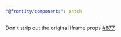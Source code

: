 ```yaml
---
"@frontity/components": patch
---
```


Don't strip out the original iframe props [#877](https://github.com/frontity/frontity/pull/877)
